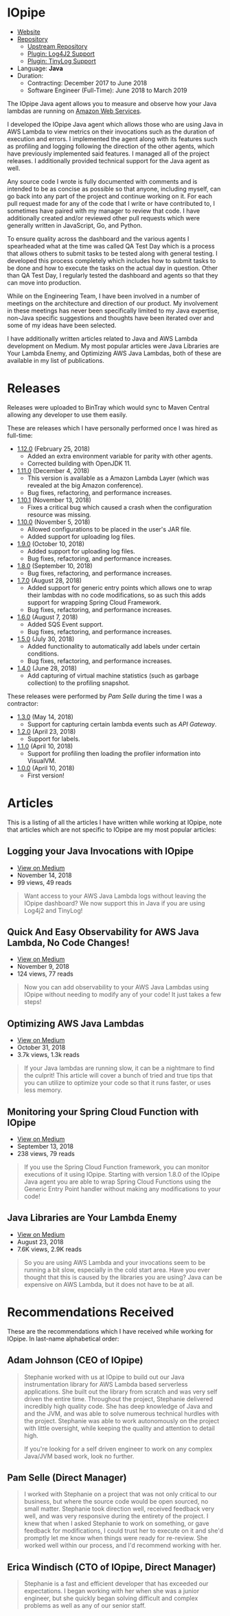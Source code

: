 # IOpipe

 * [Website](https://iopipe.com/)
 * [Repository](https://github.com/XerTheSquirrel/iopipe-java)
   * [Upstream Repository](https://github.com/iopipe/iopipe-java)
   * [Plugin: Log4J2 Support](https://github.com/iopipe/iopipe-java-logger-log4j2)
   * [Plugin: TinyLog Support](https://github.com/iopipe/iopipe-java-logger-tinylog)
 * Language: **Java**
 * Duration: 
   * Contracting: December 2017 to June 2018
   * Software Engineer (Full-Time): June 2018 to March 2019

The IOpipe Java agent allows you to measure and observe how your Java lambdas are running on [Amazon Web Services](https://aws.amazon.com/).

I developed the IOpipe Java agent which allows those who are using Java in AWS Lambda to view metrics on their invocations such as the duration of execution and errors. I implemented the agent along with its features such as profiling and logging following the direction of the other agents, which have previously implemented said features. I managed all of the project releases. I additionally provided technical support for the Java agent as well.

Any source code I wrote is fully documented with comments and is intended to be as concise as possible so that anyone, including myself, can go back into any part of the project and continue working on it. For each pull request made for any of the code that I write or have contributed to, I sometimes have paired with my manager to review that code. I have additionally created and/or reviewed other pull requests which were generally written in JavaScript, Go, and Python.

To ensure quality across the dashboard and the various agents I spearheaded what at the time was called QA Test Day which is a process that allows others to submit tasks to be tested along with general testing. I developed this process completely which includes how to submit tasks to be done and how to execute the tasks on the actual day in question. Other than QA Test Day, I regularly tested the dashboard and agents so that they can move into production.

While on the Engineering Team, I have been involved in a number of meetings on the architecture and direction of our product. My involvement in these meetings has never been specifically limited to my Java expertise, non-Java specific suggestions and thoughts have been iterated over and some of my ideas have been selected.

I have additionally written articles related to Java and AWS Lambda development on Medium. My most popular articles were Java Libraries are Your Lambda Enemy, and Optimizing AWS Java Lambdas, both of these are available in my list of publications.

# Releases

Releases were uploaded to BinTray which would sync to Maven Central allowing any developer to use them easily.

These are releases which I have personally performed once I was hired as full-time:

 * [1.12.0](https://github.com/iopipe/iopipe-java/releases/tag/1.12.0) (February 25, 2018)
   * Added an extra environment variable for parity with other agents.
   * Corrected building with OpenJDK 11.
 * [1.11.0](https://github.com/iopipe/iopipe-java/releases/tag/1.11.0) (December 4, 2018)
   * This version is available as a Amazon Lambda Layer (which was revealed at the big Amazon conference).
   * Bug fixes, refactoring, and performance increases.
 * [1.10.1](https://github.com/iopipe/iopipe-java/releases/tag/1.10.1) (November 13, 2018)
   * Fixes a critical bug which caused a crash when the configuration resource was missing.
 * [1.10.0](https://github.com/iopipe/iopipe-java/releases/tag/1.10.0) (November 5, 2018)
   * Allowed configurations to be placed in the user's JAR file.
   * Added support for uploading log files.
 * [1.9.0](https://github.com/iopipe/iopipe-java/releases/tag/v1.9.0) (October 10, 2018)
   * Added support for uploading log files.
   * Bug fixes, refactoring, and performance increases.
 * [1.8.0](https://github.com/iopipe/iopipe-java/releases/tag/v1.8.0) (September 10, 2018)
   * Bug fixes, refactoring, and performance increases.
 * [1.7.0](https://github.com/iopipe/iopipe-java/releases/tag/v1.7.0) (August 28, 2018)
   * Added support for generic entry points which allows one to wrap their lambdas with no code modifications, so as such this adds support for wrapping Spring Cloud Framework.
   * Bug fixes, refactoring, and performance increases.
 * [1.6.0](https://github.com/iopipe/iopipe-java/releases/tag/v1.6.0) (August 7,  2018)
   * Added SQS Event support.
   * Bug fixes, refactoring, and performance increases.
 * [1.5.0](https://github.com/iopipe/iopipe-java/releases/tag/v1.5.0) (July 30, 2018)
   * Added functionality to automatically add labels under certain conditions.
   * Bug fixes, refactoring, and performance increases.
 * [1.4.0](https://github.com/iopipe/iopipe-java/releases/tag/v1.4.0) (June 28, 2018)
   * Add capturing of virtual machine statistics (such as garbage collection) to the profiling snapshot.

These releases were performed by _Pam Selle_ during the time I was a contractor:

 * [1.3.0](https://github.com/iopipe/iopipe-java/releases/tag/v1.3.0) (May 14, 2018)
   * Support for capturing certain lambda events such as _API Gateway_.
 * [1.2.0](https://github.com/iopipe/iopipe-java/releases/tag/v1.2.0) (April 23, 2018)
   * Support for labels.
 * [1.1.0](https://github.com/iopipe/iopipe-java/releases/tag/v1.1.0) (April 10, 2018)
   * Support for profiling then loading the profiler information into VisualVM.
 * [1.0.0](https://github.com/iopipe/iopipe-java/releases/tag/v1.0.0) (April 10, 2018)
   * First version!

# Articles

This is a listing of all the articles I have written while working at IOpipe, note that articles which are not specific to IOpipe are my most popular articles:

## Logging your Java Invocations with IOpipe

 * [View on Medium](https://medium.com/p/cec15bdaf562)
 * November 14, 2018
 * 99 views, 49 reads

> Want access to your AWS Java Lambda logs without leaving the IOpipe dashboard? We now support this in Java if you are using Log4j2 and TinyLog!

## Quick And Easy Observability for AWS Java Lambda, No Code Changes!

 * [View on Medium](https://medium.com/p/d6938c3e3e6f)
 * November 9, 2018
 * 124 views, 77 reads

> Now you can add observability to your AWS Java Lambdas using IOpipe without needing to modify any of your code! It just takes a few steps!

## Optimizing AWS Java Lambdas

 * [View on Medium](https://medium.com/p/3ea2b872fe74)
 * October 31, 2018
 * 3.7k views, 1.3k reads

> If your Java lambdas are running slow, it can be a nightmare to find the culprit! This article will cover a bunch of tried and true tips that you can utilize to optimize your code so that it runs faster, or uses less memory.

## Monitoring your Spring Cloud Function with IOpipe

 * [View on Medium](https://read.iopipe.com/monitoring-your-spring-cloud-function-with-iopipe-58c6ed624073)
 * September 13, 2018
 * 238 views, 79 reads

> If you use the Spring Cloud Function framework, you can monitor executions of it using IOpipe. Starting with version 1.8.0 of the IOpipe Java agent you are able to wrap Spring Cloud Functions using the Generic Entry Point handler without making any modifications to your code!

##  Java Libraries are Your Lambda Enemy

 * [View on Medium](https://read.iopipe.com/java-libraries-are-your-lambda-enemy-6c9467321d2b)
 * August 23, 2018
 * 7.6K views, 2.9K reads

> So you are using AWS Lambda and your invocations seem to be running a bit slow, especially in the cold start area. Have you ever thought that this is caused by the libraries you are using? Java can be expensive on AWS Lambda, but it does not have to be at all.

# Recommendations Received

These are the recommendations which I have received while working for IOpipe. In last-name alphabetical order:

## Adam Johnson (CEO of IOpipe)

> Stephanie worked with us at IOpipe to build out our Java instrumentation library for AWS Lambda based serverless applications.  She built out the library from scratch and was very self driven the entire time. Throughout the project, Stephanie delivered incredibly high quality code.  She has deep knowledge of Java and and the JVM, and was able to solve numerous technical hurdles with the project.   Stephanie was able to work autonomously on the project with little oversight, while keeping the quality and attention to detail high.
> 
> If you're looking for a self driven engineer to work on any complex Java/JVM based work, look no further. 

## Pam Selle (Direct Manager)

> I worked with Stephanie on a project that was not only critical to our business, but where the source code would be open sourced, no small matter. Stephanie took direction well, received feedback very well, and was very responsive during the entirety of the project. I knew that when I asked Stephanie to work on something, or gave feedback for modifications, I could trust her to execute on it and she'd promptly let me know when things were ready for re-review. She worked well within our process, and I'd recommend working with her.

## Erica Windisch (CTO of IOpipe, Direct Manager)

> Stephanie is a fast and efficient developer that has exceeded our expectations. I began working with her when she was a junior engineer, but she quickly began solving difficult and complex problems as well as any of our senior staff.
